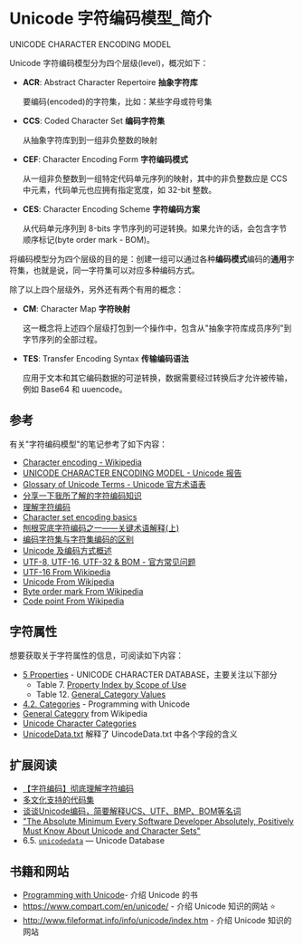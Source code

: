 # Unicode 字符编码模型_简介

UNICODE CHARACTER ENCODING MODEL

Unicode 字符编码模型分为四个层级(level)，概况如下：

- **ACR**: Abstract Character Repertoire **抽象字符库**

  要编码(encoded)的字符集，比如：某些字母或符号集

- **CCS**: Coded Character Set **编码字符集**

  从抽象字符库到到一组非负整数的映射

- **CEF**: Character Encoding Form **字符编码模式**

  从一组非负整数到一组特定代码单元序列的映射，其中的非负整数应是 CCS 中元素，代码单元也应拥有指定宽度，如 32-bit 整数。

- **CES**: Character Encoding Scheme **字符编码方案**

  从代码单元序列到 8-bits 字节序列的可逆转换。如果允许的话，会包含字节顺序标记(byte order mark - BOM)。


将编码模型分为四个层级的目的是：创建一组可以通过各种**编码模式**编码的**通用**字符集，也就是说，同一字符集可以对应多种编码方式。

除了以上四个层级外，另外还有两个有用的概念：

- **CM**: Character Map **字符映射**

  这一概念将上述四个层级打包到一个操作中，包含从"抽象字符库成员序列"到字节序列的全部过程。

- **TES**: Transfer Encoding Syntax **传输编码语法**

  应用于文本和其它编码数据的可逆转换，数据需要经过转换后才允许被传输，例如 Base64 和 uuencode。

## 参考

有关"字符编码模型"的笔记参考了如下内容：

- [Character encoding - Wikipedia](https://en.wikipedia.org/wiki/Character_encoding)
- [UNICODE CHARACTER ENCODING MODEL - Unicode 报告](https://www.unicode.org/reports/tr17/)
- [Glossary of Unicode Terms - Unicode 官方术语表](https://www.unicode.org/glossary/)
- [分享一下我所了解的字符编码知识](https://www.jianshu.com/p/2d4ad873b39f)
- [理解字符编码](https://mp.weixin.qq.com/s/JJhyw9ZetlWM_jNqcQCCQA)
- [Character set encoding basics](https://scripts.sil.org/cms/scripts/page.php?site_id=nrsi&item_id=IWS-Chapter03#79e846db) 
- [刨根究底字符编码之一——关键术语解释(上)](https://zhuanlan.zhihu.com/p/27012967)
- [编码字符集与字符集编码的区别](https://www.cnblogs.com/zwq194/archive/2012/03/29/2422981.html)
- [Unicode 及编码方式概述](https://www.ibm.com/developerworks/cn/java/unicode-programming-language/index.html)
- [UTF-8, UTF-16, UTF-32 & BOM - 官方常见问题](https://www.unicode.org/faq/utf_bom.html)
- [UTF-16 From Wikipedia](https://en.wikipedia.org/wiki/UTF-16#U+D800_to_U+DFFF)
- [Unicode From Wikipedia](https://en.wikipedia.org/wiki/Unicode)
- [Byte order mark From Wikipedia](https://en.wikipedia.org/wiki/Byte_order_mark)
- [Code point From Wikipedia](https://en.wikipedia.org/wiki/Code_point)

## 字符属性

想要获取关于字符属性的信息，可阅读如下内容：

- [5 Properties](http://unicode.org/reports/tr44/#Properties) - UNICODE CHARACTER DATABASE，主要关注以下部分
  - Table 7. [Property Index by Scope of Use](http://unicode.org/reports/tr44/#Property_Index_Table)
  - Table 12. [General_Category Values](http://unicode.org/reports/tr44/#GC_Values_Table)
- [4.2. Categories](https://unicodebook.readthedocs.io/unicode.html#categories) - Programming with Unicode
- [General Category](https://en.wikipedia.org/wiki/Unicode_character_property#General_Category) from Wikipedia
- [Unicode Character Categories](http://www.fileformat.info/info/unicode/category/index.htm)
- [UnicodeData.txt](http://unicode.org/reports/tr44/#UnicodeData.txt) 解释了 UincodeData.txt 中各个字段的含义

## 扩展阅读

- [【字符编码】彻底理解字符编码](https://www.cnblogs.com/leesf456/p/5317574.html)
- [多文化支持的代码集](https://www.ibm.com/support/knowledgecenter/zh/ssw_aix_71/com.ibm.aix.nlsgdrf/code_sets_NLS.htm)
- [谈谈Unicode编码，简要解释UCS、UTF、BMP、BOM等名词](http://www.fmddlmyy.cn/text6.html)
- ["The Absolute Minimum Every Software Developer Absolutely, Positively Must Know About Unicode and Character Sets"](http://www.joelonsoftware.com/articles/Unicode.html)
- 6.5. [`unicodedata`](https://docs.python.org/3/library/unicodedata.html#module-unicodedata) — Unicode Database

## 书籍和网站

- [Programming with Unicode](https://unicodebook.readthedocs.io/index.html)- 介绍 Unicode 的书
- https://www.compart.com/en/unicode/ - 介绍 Unicode 知识的网站 ⭐
- http://www.fileformat.info/info/unicode/index.htm - 介绍 Unicode 知识的网站



































































